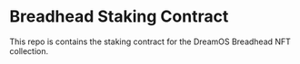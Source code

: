 # Breadhead Staking Contract

This repo is contains the staking contract for the DreamOS Breadhead NFT collection.